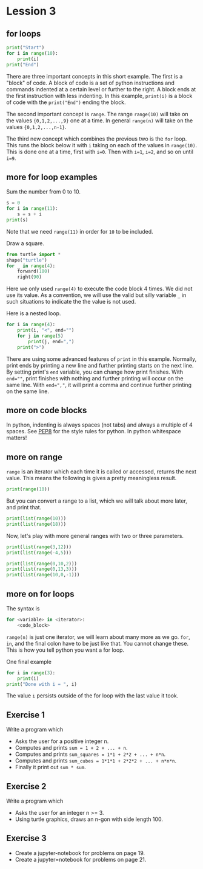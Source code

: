 # Lession 3

## for loops

```python
print("Start")
for i in range(10):
    print(i)
print("End")
```

There are three important concepts in this short example.  The first
is a "block" of code.  A block of code is a set of python instructions
and commands indented at a certain level or further to the right.  A
block ends at the first instruction with less indenting.  In this
example, `print(i)` is a block of code with the `print("End")` ending
the block.

The second important concept is `range`.  The range `range(10)` will take on the 
values `{0,1,2,...,9}` one at a time.  In general `range(n)` will take on 
the values `{0,1,2,...,n-1}`.  

The third new concept which combines the previous two is the `for` loop.  This 
runs the block below it with `i` taking on each of the values in  `range(10)`.
This is done one at a time, first with `i=0`.  Then with `i=1`, `i=2`, and so on
until `i=9`.  

## more for loop examples

Sum the number from 0 to 10.  

```python
s = 0
for i in range(11):
    s = s + i
print(s)
```

Note that we need `range(11)` in order for `10` to be included.

Draw a square.  

```python
from turtle import *
shape("turtle")
for _ in range(4):
    forward(100)
    right(90)
```

Here we only used `range(4)` to execute the code block 4 times.  We
did not use its value.  As a convention, we will use the valid but
silly variable `_` in such situations to indicate the the value is
not used.

Here is a nested loop. 

```python
for i in range(4):
    print(i, "<", end="")
    for j in range(5)
        print(j, end=",")
    print(">")
```       

There are using some advanced features of `print` in this example.
Normally, print ends by printing a new line and further printing
starts on the next line.  By setting print's `end` variable, you can
change how print finishes.  With `end=""`, print finishes with nothing
and further printing will occur on the same line.  With `end=","`, it
will print a comma and continue further printing on the same line.

## more on code blocks

In python, indenting is always spaces (not tabs) and always a multiple
of 4 spaces. See [PEP8](https://www.python.org/dev/peps/pep-0008/) for
the style rules for python.  In python whitespace matters!

## more on range

`range` is an iterator which each time it is called or accessed,
returns the next value.  This means the following is gives a pretty
meaningless result.

```python
print(range(10))
```

But you can convert a range to a list, which we will talk about more
later, and print that.

```python
print(list(range(10)))
print(list(range(18)))
```

Now, let's play with more general ranges with two or three parameters. 
```python
print(list(range(3,12)))
print(list(range(-4,5)))

print(list(range(0,10,2)))
print(list(range(0,13,3)))
print(list(range(10,0,-1)))
```

## more on for loops

The syntax is

```python
for <variable> in <iterator>:
    <code_block>
```

`range(n)` is just one iterator, we will learn about many more
as we go.  `for`, `in`, and the final colon have to be just 
like that.  You cannot change these.  This is how you tell python
you want a for loop. 

One final example

```python
for i in range(3):
    print(i)
print("Done with i = ", i)
```

The value `i` persists outside of the for loop with the last 
value it took.  

## Exercise 1

Write a program which 
* Asks the user for a positive integer n.
* Computes and prints `sum = 1 + 2 + ... + n`.
* Computes and prints `sum_squares = 1*1 + 2*2 + ... + n*n`.
* Computes and prints `sum_cubes = 1*1*1 + 2*2*2 + ... + n*n*n`.
* Finally it print out `sum * sum`. 

## Exercise 2

Write a program which 
* Asks the user for an integer n >= 3.
* Using turtle graphics, draws an n-gon with side length 100.

## Exercise 3

* Create a jupyter-notebook for problems on page 19.
* Create a jupyter=notebook for problems on page 21.


